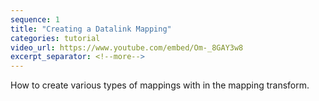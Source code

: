 ```yaml
---
sequence: 1
title: "Creating a Datalink Mapping"
categories: tutorial
video_url: https://www.youtube.com/embed/Om-_8GAY3w8
excerpt_separator: <!--more-->
---
```


How to create various types of mappings with in the mapping transform.

<!--more-->
